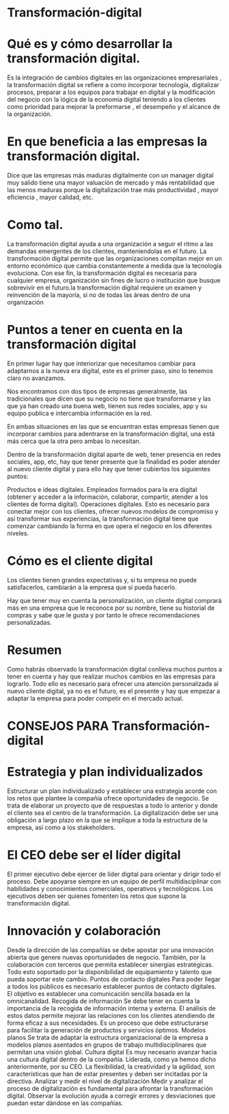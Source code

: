 # Transformación-digital

# Qué es y cómo desarrollar la transformación digital.
 Es la integración de cambios digitales en las organizaciones empresariales , la transformación digital se refiere a como incorporar tecnología, digitalizar procesos, preparar a los equipos para trabajar en digital  y la modificación del negocio con la lógica  de la economía digital teniendo a los clientes como prioridad para mejorar la preformarse , el desempeño y el alcance de la organización. 
 
 # En que beneficia a las empresas la transformación digital.
 Dice que las empresas más maduras digitalmente con un manager digital muy salido tiene una mayor valuación de mercado y más rentabilidad que las menos maduras porque la digitalización trae más productividad , mayor eficiencia , mayor calidad, etc.

# Como tal.
La transformación digital ayuda a una organización a seguir el ritmo a las demandas emergentes de los clientes, manteniendolas en el futuro. La transformación digital permite que las organizaciones compitan mejor en un entorno económico que cambia constantemente a medida que la tecnología evoluciona. Con ese fin, la transformación digital es necesaria para cualquier empresa, organización sin fines de lucro o institución que busque sobrevivir en el futuro.la transformación digital requiere un examen y reinvención de la mayoría, si no de todas las áreas dentro de una organización

# Puntos a tener en cuenta en la transformación digital
En primer lugar hay que interiorizar que necesitamos cambiar para adaptarnos a la nueva era digital, este es el primer paso, sino lo tenemos claro no avanzamos.

Nos encontramos con dos tipos de empresas generalmente, las tradicionales que dicen que su negocio no tiene que transformarse y las que ya han creado una buena web, tienen sus redes sociales, app y su equipo publica e intercambia información en la red.

En ambas situaciones en las que se encuentran estas empresas tienen que incorporar cambios para adentrarse en la transformación digital, una está más cerca que la otra pero ambas lo necesitan.

Dentro de la transformación digital aparte de web, tener presencia en redes sociales, app, etc, hay que tener presente que la finalidad es poder atender al nuevo cliente digital y para ello hay que tener cubiertos los siguientes puntos:


Productos e ideas digitales.
Empleados formados para la era digital (obtener y acceder a la información, colaborar, compartir, atender a los clientes de forma digital).
Operaciones digitales. Esto es necesario para conectar mejor con los clientes, ofrecer nuevos modelos de compromiso y así transformar sus experiencias, la transformación digital tiene que comenzar cambiando la forma en que opera el negocio en los diferentes niveles.

# Cómo es el cliente digital
Los clientes tienen grandes expectativas y, si tu empresa no puede satisfacerlos, cambiarán a la empresa que sí pueda hacerlo.

Hay que tener muy en cuenta la personalización, un cliente digital comprará más en una empresa que le reconoce por su nombre, tiene su historial de compras y sabe que le gusta y por tanto le ofrece recomendaciones personalizadas.

# Resumen
Como habrás observado la transformación digital conlleva muchos puntos a tener en cuenta y hay que realizar muchos cambios en las empresas para lograrlo. Todo ello es necesario para ofrecer una atención personalizada al nuevo cliente digital, ya no es el futuro, es el presente y hay que empezar a adaptar la empresa para poder competir en el mercado actual.

# CONSEJOS PARA Transformación-digital

# Estrategia y plan individualizados
Estructurar un plan individualizado y establecer una estrategia acorde con los retos que plantee la compañía ofrece oportunidades de negocio. Se trata de elaborar un proyecto que dé respuestas a todo lo anterior y donde el cliente sea el centro de la transformación. La digitalización debe ser una obligación a largo plazo en la que se implique a toda la estructura de la empresa, así como a los stakeholders.

# El CEO debe ser el líder digital
El primer ejecutivo debe ejercer de líder digital para orientar y dirigir todo el proceso. Debe apoyarse siempre  en un equipo de perfil multidisciplinar con habilidades y conocimientos comerciales, operativos y tecnológicos. Los ejecutivos deben ser quienes fomenten los retos que supone la transformación digital.

# Innovación y colaboración
Desde la dirección de las compañías se debe apostar por una innovación abierta que genere nuevas oportunidades de negocio. También, por la colaboración con terceros que permita establecer sinergias estratégicas. Todo esto soportado por la disponibilidad de equipamiento y talento que pueda soportar este cambio.
Puntos de contacto digitales
Para poder llegar a todos los públicos es necesario establecer puntos de contacto digitales. El objetivo es establecer una comunicación sencilla basada en la omnicanalidad.
Recogida de información
Se debe tener en cuenta la importancia de la recogida de información interna y externa. El análisis de estos datos permite mejorar las relaciones con los clientes atendiendo de forma eficaz a sus necesidades. Es un proceso que debe estructurarse para facilitar la generación de productos y servicios óptimos.
Modelos planos
Se trata de adaptar la estructura organizacional de la empresa a modelos planos asentados en grupos de trabajo multidisciplinares que permitan una visión global.
Cultura digital
Es muy necesario avanzar hacia una cultura digital dentro de la compañía. Liderada, como ya hemos dicho anteriormente, por su CEO. La flexibilidad, la creatividad y la agilidad, son características que han de estar presentes y deben ser incitadas por la directiva.
Analizar y medir el nivel de digitalización
Medir y analizar el proceso de digitalización es fundamental para afrontar la transformación digital. Observar la evolución ayuda a corregir errores y desviaciones que puedan estar dándose en las compañías.

